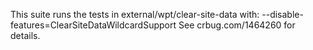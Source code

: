 This suite runs the tests in external/wpt/clear-site-data with:
--disable-features=ClearSiteDataWildcardSupport
See crbug.com/1464260 for details.
